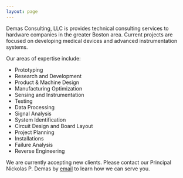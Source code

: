 ```yaml
---
layout: page
---
```


Demas Consulting, LLC is provides technical consulting services to hardware companies in the greater Boston area. Current projects are focused on developing medical devices and advanced instrumentation systems. 

Our areas of expertise include:
- Prototyping
- Research and Development
- Product & Machine Design
- Manufacturing Optimization
- Sensing and Instrumentation
- Testing
- Data Processing
- Signal Analysis
- System Identification
- Circuit Design and Board Layout
- Project Planning
- Installations
- Failure Analysis
- Reverse Engineering

We are currently accepting new clients. Please contact our Principal Nickolas P. Demas by <a href="https://npdemas.github.io/contact">email</a> to learn how we can serve you.
